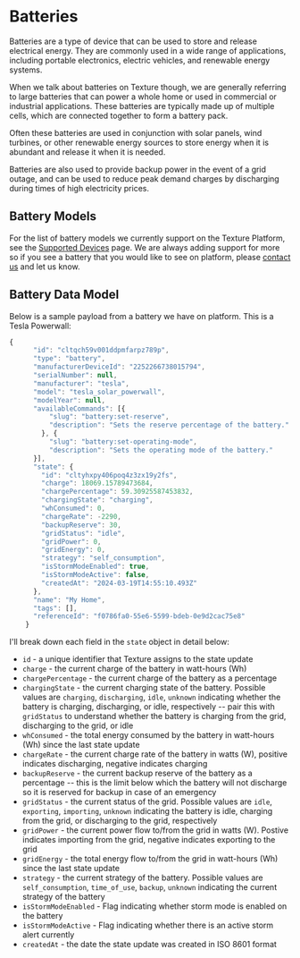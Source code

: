 # Batteries

Batteries are a type of device that can be used to store and release electrical energy. They are commonly used in a wide range of applications, including portable electronics, electric vehicles, and renewable energy systems.

When we talk about batteries on Texture though, we are generally referring to large batteries that can power a whole home or used in commercial or industrial applications. These batteries are typically made up of multiple cells, which are connected together to form a battery pack.

Often these batteries are used in conjunction with solar panels, wind turbines, or other renewable energy sources to store energy when it is abundant and release it when it is needed.

Batteries are also used to provide backup power in the event of a grid outage, and can be used to reduce peak demand charges by discharging during times of high electricity prices.

## Battery Models

For the list of battery models we currently support on the Texture Platform, see the [Supported Devices](/integrations/manufacturers/supported-manufacturers) page. We are always adding support for more so if you see a battery that you would like to see on platform, please [contact us](https://www.texturehq.com/contact-us) and let us know.

## Battery Data Model

Below is a sample payload from a battery we have on platform. This is a Tesla Powerwall:

```js
{
      "id": "cltqch59v001ddpmfarpz789p",
      "type": "battery",
      "manufacturerDeviceId": "2252266738015794",
      "serialNumber": null,
      "manufacturer": "tesla",
      "model": "tesla_solar_powerwall",
      "modelYear": null,
      "availableCommands": [{
          "slug": "battery:set-reserve",
          "description": "Sets the reserve percentage of the battery."
        }, {
          "slug": "battery:set-operating-mode",
          "description": "Sets the operating mode of the battery."
      }],
      "state": {
        "id": "cltyhxpy406poq4z3zx19y2fs",
        "charge": 18069.15789473684,
        "chargePercentage": 59.30925587453832,
        "chargingState": "charging",
        "whConsumed": 0,
        "chargeRate": -2290,
        "backupReserve": 30,
        "gridStatus": "idle",
        "gridPower": 0,
        "gridEnergy": 0,
        "strategy": "self_consumption",
        "isStormModeEnabled": true,
        "isStormModeActive": false,
        "createdAt": "2024-03-19T14:55:10.493Z"
      },
      "name": "My Home",
      "tags": [],
      "referenceId": "f0786fa0-55e6-5599-bdeb-0e9d2cac75e8"
    }
```

I'll break down each field in the `state` object in detail below:

- `id` - a unique identifier that Texture assigns to the state update
- `charge` - the current charge of the battery in watt-hours (Wh)
- `chargePercentage` - the current charge of the battery as a percentage
- `chargingState` - the current charging state of the battery. Possible values are `charging`, `discharging`, `idle`, `unknown` indicating whether the battery is charging, discharging, or idle, respectively -- pair this with `gridStatus` to understand whether the battery is charging from the grid, discharging to the grid, or idle
- `whConsumed` - the total energy consumed by the battery in watt-hours (Wh) since the last state update
- `chargeRate` - the current charge rate of the battery in watts (W), positive indicates discharging, negative indicates charging
- `backupReserve` - the current backup reserve of the battery as a percentage -- this is the limit below which the battery will not discharge so it is reserved for backup in case of an emergency
- `gridStatus` - the current status of the grid. Possible values are `idle`, `exporting`, `importing`, `unknown` indicating the battery is idle, charging from the grid, or discharging to the grid, respectively
- `gridPower` - the current power flow to/from the grid in watts (W). Postive indicates importing from the grid, negative indicates exporting to the grid
- `gridEnergy` - the total energy flow to/from the grid in watt-hours (Wh) since the last state update
- `strategy` - the current strategy of the battery. Possible values are `self_consumption`, `time_of_use`, `backup`, `unknown` indicating the current strategy of the battery
- `isStormModeEnabled` - Flag indicating whether storm mode is enabled on the battery
- `isStormModeActive` - Flag indicating whether there is an active storm alert currently
- `createdAt` - the date the state update was created in ISO 8601 format



